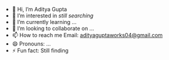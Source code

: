 - 👋 Hi, I’m Aditya Gupta
- 👀 I’m interested in *still searching*
- 🌱 I’m currently learning ...
- 💞️ I’m looking to collaborate on ...
- 📫 How to reach me Email: adityaguptaworks04@gmail.com
- 😄 Pronouns: ...
- ⚡ Fun fact: Still finding

<!---
guptaAditya37/guptaAditya37 is a ✨ special ✨ repository because its `README.md` (this file) appears on your GitHub profile.
You can click the Preview link to take a look at your changes.
--->
